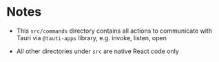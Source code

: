 # Notes

- This `src/commands` directory contains all actions to communicate with Tauri
  via `@tauti-apps` library, e.g. invoke, listen, open

- All other directories under `src` are native React code only
